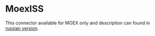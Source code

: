 # MoexISS

This connector available for MOEX only and description can found in [russian version](https://doc.stocksharp.ru/topics/MoexISS.html).
